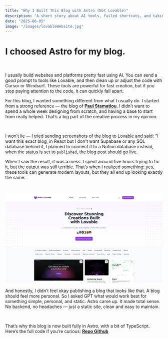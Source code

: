 ```yaml
---
title: "Why I Built This Blog with Astro (Not Lovable)"
description: "A short story about AI tools, failed shortcuts, and taking back control of my code."
date: "2025-06-05"
image: "/images/lovableWebsite.jpg"
---
```


# I choosed Astro for my blog.

&nbsp;

I usually build websites and platforms pretty fast using AI. You can send a good prompt to tools like Lovable, and then clean up or adjust the code with Cursor or Windsurf. These tools are powerful for fast creation, but if you stop paying attention to the code, it can quickly fall apart.

For this blog, I wanted something different from what I usually do. I started from a strong reference — the blog of [**Paul Stamatiou**](https://paulstamatiou.com/). I didn’t want to spend a whole week designing from scratch, and having a base to start from really helped. That’s a big part of the creative process in my opinion.

&nbsp;

I won’t lie — I tried sending screenshots of the blog to Lovable and said: "I want this exact blog, in React but I don't want Supabase or any SQL database behind it, I planned to connect it to a Notion database instead, when the status is set to `published`, the blog post should go live.

When I saw the result, it was a mess. I spent around five hours trying to fix it, but the output was still terrible. That’s when I realized something: yes, these tools can generate modern layouts, but they all end up looking exactly the same.

&nbsp;

![Lovable style](/images/lovableWebsite.jpg)

And honestly, I didn’t feel okay publishing a blog that looks like that. A blog should feel more personal. So I asked GPT what would work best for something simple, personal, and static. Astro came up. It made total sense. No backend, no headaches — just a static site, clean and easy to maintain.

&nbsp;

That’s why this blog is now built fully in Astro, with a bit of TypeScript.  
Here’s the full code if you’re curious:
[**Repo Github**](https://github.com/Raph13009/daily-blogs)
